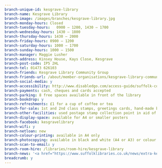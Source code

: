 ```yaml
---
branch-unique-id: kesgrave-library
branch-name: Kesgrave Library
branch-image: /images/branches/kesgrave-library.jpg
branch-monday-hours: Closed
branch-tuesday-hours:	0900 – 1200, 1430 – 1700
branch-wednesday-hours: 1430 – 1800
branch-thursday-hours: 1430 – 2000
branch-friday-hours: 0900 – 1200
branch-saturday-hours: 1000 – 1700
branch-sunday-hours: 1000 – 1500
branch-manager: Maggie Lusher
branch-address: Kinsey House, Kays Close, Kesgrave
branch-post-code: IP5 2HL
branch-tel: 01473 626103
branch-friends: Kesgrave Library Community Group
branch-friends-url: /about/member-organisations/kesgrave-library-community-group
branch-social-media: y
branch-accessibility: http://www.disabledgo.com/access-guide/suffolk-county-council/kesgrave-library-2
branch-payments: cash, cheques and cards accepted
branch-parking: 8 free spaces available in front of the library
branch-bookdrop: y
branch-refreshments: £1 for a cup of coffee or tea
branch-for-sale: 1st and 2nd class stamps, greetings cards, hand-made bookmarks, fudge, withdrawn adult fiction and withdrawn children's fiction
branch-other-facilities: used postage stamp collection point in aid of St Elizabeth's Hospice
branch-display-space: available for A4 or smaller posters
branch-facebook: kesgravelibrary
branch-wifi: y
branch-netloan: new
branch-colour-printing: available in A4 only
branch-photocopying: available in black and white (A4 or A3) or colour (A4)
branch-scan-to-email: y
branch-room-hire: /libraries/room-hire/kesgrave-library
branch-news: '<a href="https://www.suffolklibraries.co.uk/news/extra-kesgrave-hours/">Have your say on Kesgrave Library&#39;s proposed extra opening hours &rarr;</a>'
breadcrumb: y
---
```

